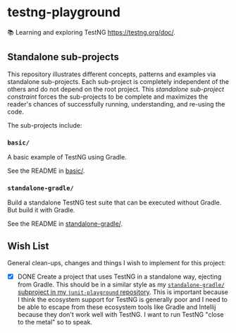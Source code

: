 # testng-playground

📚 Learning and exploring TestNG <https://testng.org/doc/>.


## Standalone sub-projects

This repository illustrates different concepts, patterns and examples via standalone sub-projects. Each sub-project is
completely independent of the others and do not depend on the root project. This _standalone sub-project constraint_
forces the sub-projects to be complete and maximizes the reader's chances of successfully running, understanding, and
re-using the code.

The sub-projects include:

### `basic/`

A basic example of TestNG using Gradle.

See the README in [basic/](basic/).

### `standalone-gradle/`

Build a standalone TestNG test suite that can be executed without Gradle. But build it with Gradle.

See the README in [standalone-gradle/](standalone-gradle/).


## Wish List

General clean-ups, changes and things I wish to implement for this project:

* [x] DONE Create a project that uses TestNG in a standalone way, ejecting from Gradle. This should be in a similar style as my
  [`standalone-gradle/` subproject in my `junit-playground` repository](https://github.com/dgroomes/junit-playground/tree/main/standalone-gradle).
  This is important because I think the ecosystem support for TestNG is generally poor and I need to be able to escape
  from these ecosystem tools like Gradle and Intellij because they don't work well with TestNG. I want to run TestNG
  "close to the metal" so to speak.
